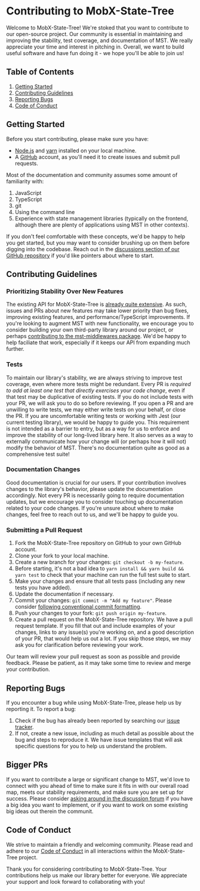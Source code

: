 # Contributing to MobX-State-Tree

Welcome to MobX-State-Tree! We're stoked that you want to contribute to our
open-source project. Our community is essential in maintaining and improving the
stability, test coverage, and documentation of MST. We really appreciate your
time and interest in pitching in. Overall, we want to build useful software and
have fun doing it - we hope you'll be able to join us!

## Table of Contents

1. [Getting Started](#getting-started)
2. [Contributing Guidelines](#contributing-guidelines)
3. [Reporting Bugs](#reporting-bugs)
4. [Code of Conduct](#code-of-conduct)

## Getting Started

Before you start contributing, please make sure you have:

- [Node.js](https://nodejs.org/en) and [yarn](https://yarnpkg.com/) installed on
  your local machine.
- A [GitHub](https://github.com/) account, as you'll need it to create issues
  and submit pull requests.

Most of the documentation and community assumes some amount of familiarity with:

1. JavaScript
2. TypeScript
3. git
4. Using the command line
5. Experience with state management libraries (typically on the frontend,
   although there are plenty of applications using MST in other contexts).

If you don't feel comfortable with these concepts, we'd be happy to help you get
started, but you may want to consider brushing up on them before digging into
the codebase. Reach out in the
[discussions section of our GitHub repository](https://github.com/mobxjs/mobx-state-tree/discussions)
if you'd like pointers about where to start.

## Contributing Guidelines

### Prioritizing Stability Over New Features

The existing API for MobX-State-Tree is
[already quite extensive](https://mobx-state-tree.js.org/intro/welcome). As
such, issues and PRs about new features may take lower priority than bug fixes,
improving existing features, and performance/TypeScript improvements. If you're
looking to augment MST with new functionality, we encourage you to consider
building your own third-party library around our project, or perhaps
[contributing to the mst-middlewares package](https://github.com/coolsoftwaretyler/mst-middlewares).
We'd be happy to help faciliate that work, especially if it keeps our API from
expanding much further.

### Tests

To maintain our library's stability, we are always striving to improve test
coverage, even where more tests might be redundant. Every PR is _required to add
at least one test that directly exercises your code change_, even if that test
may be duplicative of existing tests. If you do not include tests with your PR,
we will ask you to do so before reviewing. If you open a PR and are unwilling to
write tests, we may either write tests on your behalf, or close the PR. If you
are uncomfortable writing tests or working with Jest (our current testing
library), we would be happy to guide you. This requirement is not intended as a
barrier to entry, but as a way for us to enforce and improve the stability of
our long-lived library here. It also serves as a way to externally communicate
how your change will (or perhaps how it will not) modify the behavior of MST.
There's no documentation quite as good as a comprehensive test suite!

### Documentation Changes

Good documentation is crucial for our users. If your contribution involves
changes to the library's behavior, please update the documentation accordingly.
Not every PR is necessarily going to require documentation updates, but we
encourage you to consider touching up documentation related to your code
changes. If you're unsure about where to make changes, feel free to reach out to
us, and we'll be happy to guide you.

### Submitting a Pull Request

1. Fork the MobX-State-Tree repository on GitHub to your own GitHub account.
2. Clone your fork to your local machine.
3. Create a new branch for your changes: `git checkout -b my-feature`.
4. Before starting, it's not a bad idea to
   `yarn install && yarn build && yarn test` to check that your machine can run
   the full test suite to start.
5. Make your changes and ensure that all tests pass (including any new tests you
   have added).
6. Update the documentation if necessary.
7. Commit your changes: `git commit -m "Add my feature"`. Please consider
   [following conventional commit formatting](https://www.conventionalcommits.org/en/v1.0.0/).
8. Push your changes to your fork: `git push origin my-feature`.
9. Create a pull request on the MobX-State-Tree repository. We have a pull
   request template. If you fill that out and include examples of your changes,
   links to any issue(s) you're working on, and a good description of your PR,
   that would help us out a lot. If you skip those steps, we may ask you for
   clarification before reviewing your work.

Our team will review your pull request as soon as possible and provide feedback.
Please be patient, as it may take some time to review and merge your
contribution.

## Reporting Bugs

If you encounter a bug while using MobX-State-Tree, please help us by reporting
it. To report a bug:

1. Check if the bug has already been reported by searching our
   [issue tracker](https://github.com/mobxjs/mobx-state-tree/issues).
2. If not, create a new issue, including as much detail as possible about the
   bug and steps to reproduce it. We have issue templates that will ask specific
   questions for you to help us understand the problem.

## Bigger PRs

If you want to contribute a large or significant change to MST, we'd love to
connect with you ahead of time to make sure it fits in with our overall road
map, meets our stability requirements, and make sure you are set up for success.
Please consider
[asking around in the discussion forum](https://github.com/mobxjs/mobx-state-tree/discussions)
if you have a big idea you want to implement, or if you want to work on some
existing big ideas out therein the communit.

## Code of Conduct

We strive to maintain a friendly and welcoming community. Please read and adhere
to our [Code of Conduct](CODE_OF_CONDUCT.md) in all interactions within the
MobX-State-Tree project.

Thank you for considering contributing to MobX-State-Tree. Your contributions
help us make our library better for everyone. We appreciate your support and
look forward to collaborating with you!

